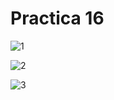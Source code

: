 # Practica 16
![1](https://github.com/JucaLozte/Practica-16/assets/148293086/e4c55d41-3ea8-42c0-9d59-aa3e91ededb5)

![2](https://github.com/JucaLozte/Practica-16/assets/148293086/ea92f456-df83-4785-acf4-595f15668469)

![3](https://github.com/JucaLozte/Practica-16/assets/148293086/340e7168-d749-4a3f-88ce-b2ad70a08567)
